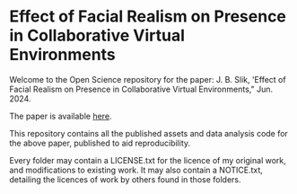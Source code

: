 Effect of Facial Realism on Presence in Collaborative Virtual Environments
==========================================================================

Welcome to the Open Science repository for the paper: J. B. Slik, 'Effect of Facial Realism on Presence in Collaborative Virtual Environments," Jun. 2024.

The paper is available [here](http://resolver.tudelft.nl/uuid:75923d4c-fdd2-493e-ab3c-d14bf7cf66a8).

This repository contains all the published assets and data analysis code for the above paper, published to aid reproducibility.

Every folder may contain a LICENSE.txt for the licence of my original work, and modifications to existing work. It may also contain a NOTICE.txt, detailing the licences of work by others found in those folders.
